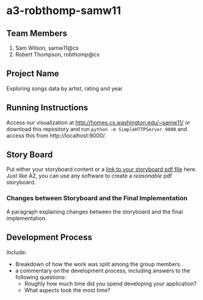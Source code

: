 a3-robthomp-samw11
===============

## Team Members

1. Sam Wilson, samw11@cs
2. Robert Thompson, robthomp@cs

## Project Name

Exploring songs data by artist, rating and year

## Running Instructions
Access our visualization at http://homes.cs.washington.edu/~samw11/ or download this repository and run `python -m SimpleHTTPServer 9000` and access this from http://localhost:9000/.

## Story Board

Put either your storyboard content or a [link to your storyboard pdf file](storyboard.pdf?raw=true) here.   Just like A2, you can use any software to create a *reasonable* pdf storyboard.


### Changes between Storyboard and the Final Implementation

A paragraph explaining changes between the storyboard and the final implementation.


## Development Process

Include:
- Breakdown of how the work was split among the group members. 
- a commentary on the development process, including answers to the following questions: 
  - Roughly how much time did you spend developing your application?
  - What aspects took the most time?

